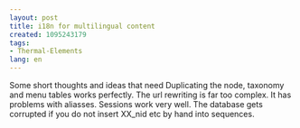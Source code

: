 ```yaml
---
layout: post
title: i18n for multilingual content
created: 1095243179
tags:
- Thermal-Elements
lang: en
---
```

Some short thoughts and ideas that need 
Duplicating the node, taxonomy and menu tables works perfectly.
The url rewriting is far too complex. It has problems with aliasses.
Sessions work very well.
The database gets corrupted if you do not insert XX_nid etc by hand into sequences.
